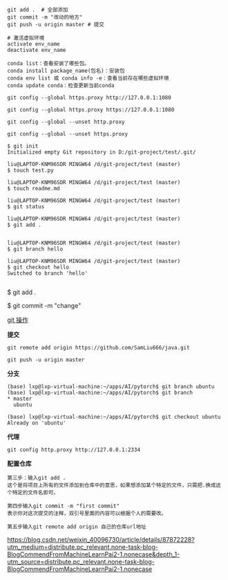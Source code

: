 ```shell
git add .  # 全部添加
git commit -m "改动的地方"
git push -u origin master # 提交

# 激活虚拟环境
activate env_name
deactivate env_name

conda list：查看安装了哪些包。
conda install package_name(包名)：安装包
conda env list 或 conda info -e：查看当前存在哪些虚拟环境
conda update conda：检查更新当前conda

git config --global https.proxy http://127.0.0.1:1080

git config --global https.proxy https://127.0.0.1:1080

git config --global --unset http.proxy

git config --global --unset https.proxy
```



```git
$ git init
Initialized empty Git repository in D:/git-project/test/.git/

liu@LAPTOP-KNM96SDR MINGW64 /d/git-project/test (master)
$ touch test.py

liu@LAPTOP-KNM96SDR MINGW64 /d/git-project/test (master)
$ touch readme.md

liu@LAPTOP-KNM96SDR MINGW64 /d/git-project/test (master)
$ git status

liu@LAPTOP-KNM96SDR MINGW64 /d/git-project/test (master)
$ git add .


liu@LAPTOP-KNM96SDR MINGW64 /d/git-project/test (master)
$ git branch hello

liu@LAPTOP-KNM96SDR MINGW64 /d/git-project/test (master)
$ git checkout hello
Switched to branch 'hello'


```

$ git add .

$ git commit -m "change"

[git 操作](https://blog.csdn.net/jtracydy/article/details/70402663)

 **提交**

```shell
git remote add origin https://github.com/SamLiu666/java.git

git push -u origin master

```

**分支**

```shell
(base) lxp@lxp-virtual-machine:~/apps/AI/pytorch$ git branch ubuntu
(base) lxp@lxp-virtual-machine:~/apps/AI/pytorch$ git branch
* master
  ubuntu

(base) lxp@lxp-virtual-machine:~/apps/AI/pytorch$ git checkout ubuntu
Already on 'ubuntu'

```

**代理**

```shell
git config http.proxy http://127.0.0.1:2334
```

**配置仓库**

```shell
第三步：输入git add .     
这个是将项目上所有的文件添加到仓库中的意思，如果想添加某个特定的文件，只需把.换成这个特定的文件名即可。

第四步输入git commit -m "first commit"
表示你对这次提交的注释，双引号里面的内容可以根据个人的需要改。

第五步输入git remote add origin 自己的仓库url地址

```

https://blog.csdn.net/weixin_40096730/article/details/87872228?utm_medium=distribute.pc_relevant.none-task-blog-BlogCommendFromMachineLearnPai2-1.nonecase&depth_1-utm_source=distribute.pc_relevant.none-task-blog-BlogCommendFromMachineLearnPai2-1.nonecase